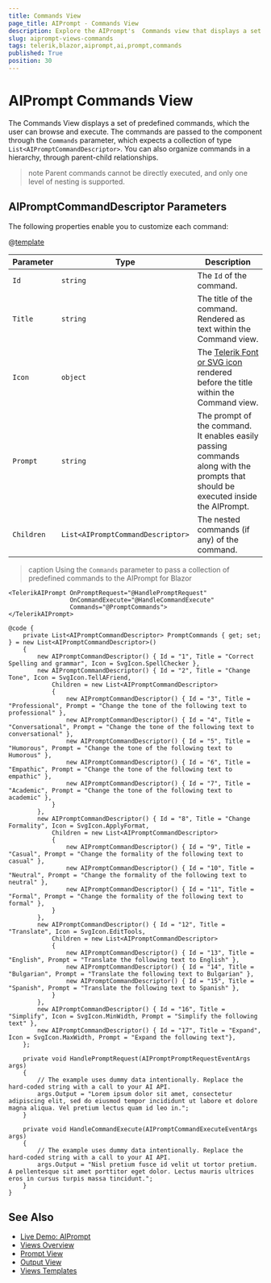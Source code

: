 ```yaml
---
title: Commands View
page_title: AIPrompt - Commands View
description: Explore the AIPrompt's  Commands view that displays a set of predefined commands and learn how to define your custom commands.
slug: aiprompt-views-commands
tags: telerik,blazor,aiprompt,ai,prompt,commands
published: True
position: 30
---
```


# AIPrompt Commands View

The Commands View displays a set of predefined commands, which the user can browse and execute. The commands are passed to the component through the `Commands` parameter, which expects a collection of type `List<AIPromptCommandDescriptor>`. You can also organize commands in a hierarchy, through parent-child relationships.

>note Parent commands cannot be directly executed, and only one level of nesting is supported.

## AIPromptCommandDescriptor Parameters

The following properties enable you to customize each command:

@[template](/_contentTemplates/common/parameters-table-styles.md#table-layout)

| Parameter | Type | Description |
| ----------- | ----------- | ----------- |
| `Id` | `string` | The `Id` of the command. |
| `Title` | `string` | The title of the command. Rendered as text within the Command view. |
| `Icon` | `object` | The [Telerik Font or SVG icon](slug:common-features-icons) rendered before the title within the Command view. |
| `Prompt` | `string` |  The prompt of the command. It enables easily passing commands along with the prompts that should be executed inside the AIPrompt. |
| `Children` | `List<AIPromptCommandDescriptor>` | The nested commands (if any) of the command. |

>caption Using the `Commands` parameter to pass a collection of predefined commands to the AIPrompt for Blazor

````RAZOR
<TelerikAIPrompt OnPromptRequest="@HandlePromptRequest"
                 OnCommandExecute="@HandleCommandExecute"
                 Commands="@PromptCommands">
</TelerikAIPrompt>

@code {
    private List<AIPromptCommandDescriptor> PromptCommands { get; set; } = new List<AIPromptCommandDescriptor>()
    {
        new AIPromptCommandDescriptor() { Id = "1", Title = "Correct Spelling and grammar", Icon = SvgIcon.SpellChecker },
        new AIPromptCommandDescriptor() { Id = "2", Title = "Change Tone", Icon = SvgIcon.TellAFriend,
            Children = new List<AIPromptCommandDescriptor>
            {
                new AIPromptCommandDescriptor() { Id = "3", Title = "Professional", Prompt = "Change the tone of the following text to professional" },
                new AIPromptCommandDescriptor() { Id = "4", Title = "Conversational", Prompt = "Change the tone of the following text to conversational" },
                new AIPromptCommandDescriptor() { Id = "5", Title = "Humorous", Prompt = "Change the tone of the following text to Humorous" },
                new AIPromptCommandDescriptor() { Id = "6", Title = "Empathic", Prompt = "Change the tone of the following text to empathic" },
                new AIPromptCommandDescriptor() { Id = "7", Title = "Academic", Prompt = "Change the tone of the following text to academic" },
            }
        },
        new AIPromptCommandDescriptor() { Id = "8", Title = "Change Formality", Icon = SvgIcon.ApplyFormat,
            Children = new List<AIPromptCommandDescriptor>
            {
                new AIPromptCommandDescriptor() { Id = "9", Title = "Casual", Prompt = "Change the formality of the following text to casual" },
                new AIPromptCommandDescriptor() { Id = "10", Title = "Neutral", Prompt = "Change the formality of the following text to neutral" },
                new AIPromptCommandDescriptor() { Id = "11", Title = "Formal", Prompt = "Change the formality of the following text to formal" },
            }
        },
        new AIPromptCommandDescriptor() { Id = "12", Title = "Translate", Icon = SvgIcon.EditTools,
            Children = new List<AIPromptCommandDescriptor>
            {
                new AIPromptCommandDescriptor() { Id = "13", Title = "English", Prompt = "Translate the following text to English" },
                new AIPromptCommandDescriptor() { Id = "14", Title = "Bulgarian", Prompt = "Translate the following text to Bulgarian" },
                new AIPromptCommandDescriptor() { Id = "15", Title = "Spanish", Prompt = "Translate the following text to Spanish" },
            }
        },
        new AIPromptCommandDescriptor() { Id = "16", Title = "Simplify", Icon = SvgIcon.MinWidth, Prompt = "Simplify the following text" },
        new AIPromptCommandDescriptor() { Id = "17", Title = "Expand", Icon = SvgIcon.MaxWidth, Prompt = "Expand the following text"},
    };

    private void HandlePromptRequest(AIPromptPromptRequestEventArgs args)
    {
        // The example uses dummy data intentionally. Replace the hard-coded string with a call to your AI API.
        args.Output = "Lorem ipsum dolor sit amet, consectetur adipiscing elit, sed do eiusmod tempor incididunt ut labore et dolore magna aliqua. Vel pretium lectus quam id leo in.";
    }

    private void HandleCommandExecute(AIPromptCommandExecuteEventArgs args)
    {
        // The example uses dummy data intentionally. Replace the hard-coded string with a call to your AI API.
        args.Output = "Nisl pretium fusce id velit ut tortor pretium. A pellentesque sit amet porttitor eget dolor. Lectus mauris ultrices eros in cursus turpis massa tincidunt.";
    }
}
````

## See Also

  * [Live Demo: AIPrompt](https://demos.telerik.com/blazor-ui/aiprompt/overview)
  * [Views Overview](slug:aiprompt-views-overview)
  * [Prompt View](slug:aiprompt-views-prompt)
  * [Output View](slug:aiprompt-views-output)
  * [Views Templates](slug:aiprompt-views-templates)